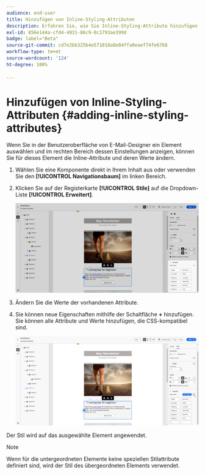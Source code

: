 ```yaml
---
audience: end-user
title: Hinzufügen von Inline-Styling-Attributen
description: Erfahren Sie, wie Sie Inline-Styling-Attribute hinzufügen
exl-id: 856e144a-cfd4-4931-86c9-0c1793ae399d
badge: label="Beta"
source-git-commit: cd7e2bb325b4e571018a8e04ffa0eaef74fe6768
workflow-type: tm+mt
source-wordcount: '124'
ht-degree: 100%

---
```



# Hinzufügen von Inline-Styling-Attributen {#adding-inline-styling-attributes}

Wenn Sie in der Benutzeroberfläche von E-Mail-Designer ein Element auswählen und im rechten Bereich dessen Einstellungen anzeigen, können Sie für dieses Element die Inline-Attribute und deren Werte ändern.

1. Wählen Sie eine Komponente direkt in Ihrem Inhalt aus oder verwenden Sie den **[!UICONTROL Navigationsbaum]** im linken Bereich.

1. Klicken Sie auf der Registerkarte **[!UICONTROL Stile]** auf die Dropdown-Liste **[!UICONTROL Erweitert]**.

   ![](assets/styles_1.png)

1. Ändern Sie die Werte der vorhandenen Attribute.

1. Sie können neue Eigenschaften mithilfe der Schaltfläche **+** hinzufügen. Sie können alle Attribute und Werte hinzufügen, die CSS-kompatibel sind.

   ![](assets/styles_2.png)

Der Stil wird auf das ausgewählte Element angewendet.

>[!NOTE]
>
>Wenn für die untergeordneten Elemente keine speziellen Stilattribute definiert sind, wird der Stil des übergeordneten Elements verwendet.

